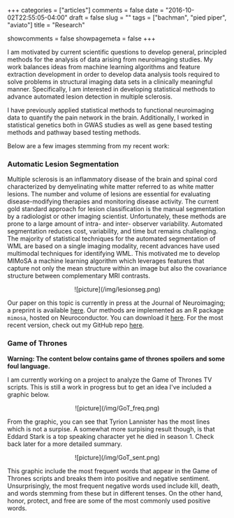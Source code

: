 +++
categories = ["articles"]
comments = false
date = "2016-10-02T22:55:05-04:00"
draft = false
slug = ""
tags = ["bachman", "pied piper", "aviato"]
title = "Research"

showcomments = false
showpagemeta = false
+++

I am motivated by current scientific questions to develop general, principled methods for the analysis of data arising from neuroimaging studies. My work balances ideas from machine learning algorithms and feature extraction development in order to develop data analysis tools required to solve problems in structural imaging data sets in a clinically meaningful manner. Specifically, I am interested in developing statistical methods to advance automated lesion detection in multiple sclerosis.


I have previously applied statistical methods to functional neuroimaging data to quantify the pain network in the brain. Additionally, I worked in statistical genetics both in GWAS studies as well as gene based testing methods and pathway based testing methods.


Below are a few images stemming from my recent work:

### Automatic Lesion Segmentation

Multiple sclerosis is an inflammatory disease of the brain and spinal cord characterized by demyelinating white matter referred to as white matter lesions. The number and volume of lesions are essential for evaluating disease-modifying therapies and monitoring disease activity. The current gold standard approach for lesion classification is the manual segmentation by a radiologist or other imaging scientist. Unfortunately, these methods are prone to a large amount of intra- and inter- observer variability. Automated segmentation reduces cost, variability, and time but remains challenging. The majority of statistical techniques for the automated segmentation of WML are based on a single imaging modality, recent advances have used multimodal techniques for identifying WML. This motivated me to develop MIMoSA a machine learning algorithm which leverages features that capture not only the mean structure within an image but also the covariance structure between complementary MRI contrasts.

<center>![picture](/img/lesionseg.png)</center>

Our paper on this topic is currently in press at the Journal of Neuroimaging; a preprint is available [here](https://www.biorxiv.org/content/early/2017/06/15/150284). Our methods are implemented as an R package `mimosa`, hosted on Neuroconductor. You can download it [here](https://neuroconductor.org/package/details/mimosa). For the most recent version, check out my GitHub repo [here](https://github.com/avalcarcel9/mimosa).

### Game of Thrones

__Warning: The content below contains game of thrones spoilers and some foul language.__

I am currently working on a project to analyze the Game of Thrones TV scripts. This is still a work in progress but to get an idea I've included a graphic below.

<center>![picture](/img/GoT_freq.png)</center>

From the graphic, you can see that Tyrion Lannister has the most lines which is not a surpise. A somewhat more surpising result though, is that Eddard Stark is a top speaking character yet he died in season 1. Check back later for a more detailed summary.

<center>![picture](/img/GoT_sent.png)</center>

This graphic include the most frequent words that appear in the Game of Thrones scripts and breaks them into positive and negative sentiment. Unsurprisingly, the most frequent negative words used include kill, death, and words stemming from these but in different tenses. On the other hand, honor, protect, and free are some of the most commonly used positive words.

